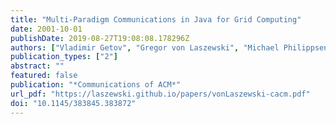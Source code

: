 ```yaml
---
title: "Multi-Paradigm Communications in Java for Grid Computing"
date: 2001-10-01
publishDate: 2019-08-27T19:08:08.178296Z
authors: ["Vladimir Getov", "Gregor von Laszewski", "Michael Philippsen", "Ian Foster"]
publication_types: ["2"]
abstract: ""
featured: false
publication: "*Communications of ACM*"
url_pdf: "https://laszewski.github.io/papers/vonLaszewski-cacm.pdf"
doi: "10.1145/383845.383872"
---
```


